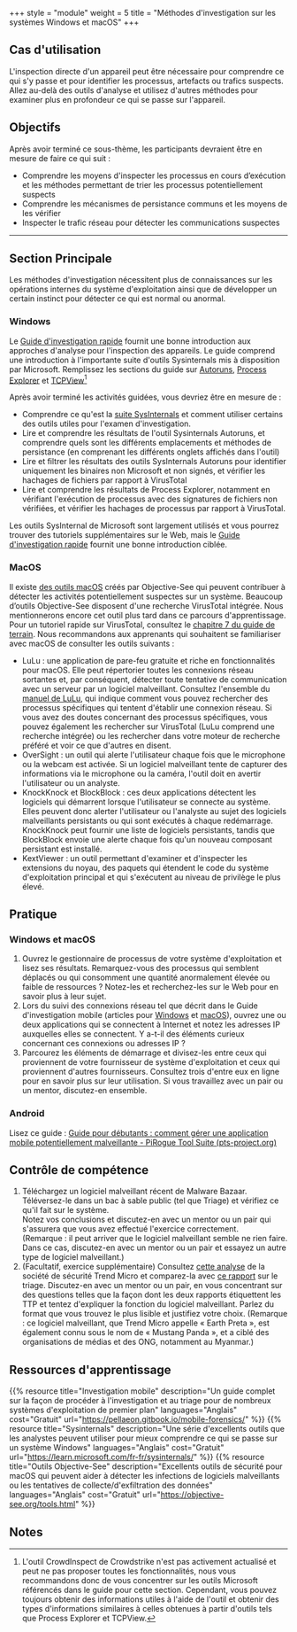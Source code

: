 +++
style = "module"
weight = 5
title = "Méthodes d'investigation sur les systèmes Windows et macOS"
+++

## Cas d'utilisation

L'inspection directe d'un appareil peut être nécessaire pour comprendre ce qui s'y passe et pour identifier les processus, artefacts ou trafics suspects. Allez au-delà des outils d'analyse et utilisez d'autres méthodes pour examiner plus en profondeur ce qui se passe sur l'appareil.

## Objectifs

Après avoir terminé ce sous-thème, les participants devraient être en mesure de faire ce qui suit :

- Comprendre les moyens d'inspecter les processus en cours d’exécution et les méthodes permettant de trier les processus potentiellement suspects
- Comprendre les mécanismes de persistance communs et les moyens de les vérifier
- Inspecter le trafic réseau pour détecter les communications suspectes

---
## Section Principale

Les méthodes d'investigation nécessitent plus de connaissances sur les opérations internes du système d'exploitation ainsi que de développer un certain instinct pour détecter ce qui est normal ou anormal.

### Windows

Le [Guide d'investigation rapide](https://pellaeon.gitbook.io/mobile-forensics/) fournit une bonne introduction aux approches d'analyse pour l'inspection des appareils. Le guide comprend une introduction à l'importante suite d'outils Sysinternals mis à disposition par Microsoft. Remplissez les sections du guide sur [Autoruns](https://pellaeon.gitbook.io/mobile-forensics/windows/autoruns), [Process Explorer](https://pellaeon.gitbook.io/mobile-forensics/windows/processes) et [TCPView](https://pellaeon.gitbook.io/mobile-forensics/windows/network)[^1]

Après avoir terminé les activités guidées, vous devriez être en mesure de :

- Comprendre ce qu'est la [suite SysInternals](https://learn.microsoft.com/en-us/sysinternals/) et comment utiliser certains des outils utiles pour l'examen d'investigation.
- Lire et comprendre les résultats de l'outil Sysinternals Autoruns, et comprendre quels sont les différents emplacements et méthodes de persistance (en comprenant les différents onglets affichés dans l'outil)
- Lire et filtrer les résultats des outils SysInternals Autoruns pour identifier uniquement les binaires non Microsoft et non signés, et vérifier les hachages de fichiers par rapport à VirusTotal
- Lire et comprendre les résultats de Process Explorer, notamment en vérifiant l'exécution de processus avec des signatures de fichiers non vérifiées, et vérifier les hachages de processus par rapport à VirusTotal.

Les outils SysInternal de Microsoft sont largement utilisés et vous pourrez trouver des tutoriels supplémentaires sur le Web, mais le [Guide d'investigation rapide](https://pellaeon.gitbook.io/mobile-forensics/) fournit une bonne introduction ciblée.

### MacOS

Il existe [des outils macOS](https://objective-see.org/tools.html) créés par Objective-See qui peuvent contribuer à détecter les activités potentiellement suspectes sur un système. Beaucoup d’outils Objective-See disposent d'une recherche VirusTotal intégrée. Nous mentionnerons encore cet outil plus tard dans ce parcours d'apprentissage. Pour un tutoriel rapide sur VirusTotal, consultez le [chapitre 7 du guide de terrain](https://internews.org/wp-content/uploads/2023/11/Field-Guide-to-Threat-Labs.pdf). Nous recommandons aux apprenants qui souhaitent se familiariser avec macOS de consulter les outils suivants :

- LuLu : une application de pare-feu gratuite et riche en fonctionnalités pour macOS. Elle peut répertorier toutes les connexions réseau sortantes et, par conséquent, détecter toute tentative de communication avec un serveur par un logiciel malveillant. Consultez l'ensemble du [manuel de LuLu](https://objective-see.org/products/lulu.html), qui indique comment vous pouvez rechercher des processus spécifiques qui tentent d'établir une connexion réseau. Si vous avez des doutes concernant des processus spécifiques, vous pouvez également les rechercher sur VirusTotal (LuLu comprend une recherche intégrée) ou les rechercher dans votre moteur de recherche préféré et voir ce que d'autres en disent.
- OverSight : un outil qui alerte l'utilisateur chaque fois que le microphone ou la webcam est activée. Si un logiciel malveillant tente de capturer des informations via le microphone ou la caméra, l'outil doit en avertir l'utilisateur ou un analyste.
- KnockKnock et BlockBlock : ces deux applications détectent les logiciels qui démarrent lorsque l'utilisateur se connecte au système. Elles peuvent donc alerter l'utilisateur ou l'analyste au sujet des logiciels malveillants persistants ou qui sont exécutés à chaque redémarrage. KnockKnock peut fournir une liste de logiciels persistants, tandis que BlockBlock envoie une alerte chaque fois qu'un nouveau composant persistant est installé.
- KextViewer : un outil permettant d'examiner et d'inspecter les extensions du noyau, des paquets qui étendent le code du système d'exploitation principal et qui s'exécutent au niveau de privilège le plus élevé.

## Pratique

### Windows et macOS

1. Ouvrez le gestionnaire de processus de votre système d'exploitation et lisez ses résultats. Remarquez-vous des processus qui semblent déplacés ou qui consomment une quantité anormalement élevée ou faible de ressources ? Notez-les et recherchez-les sur le Web pour en savoir plus à leur sujet.
2. Lors du suivi des connexions réseau tel que décrit dans le Guide d'investigation mobile (articles pour [Windows](https://pellaeon.gitbook.io/mobile-forensics/windows/network) et [macOS](https://pellaeon.gitbook.io/mobile-forensics/mac/network)), ouvrez une ou deux applications qui se connectent à Internet et notez les adresses IP auxquelles elles se connectent. Y a-t-il des éléments curieux concernant ces connexions ou adresses IP ?
3. Parcourez les éléments de démarrage et divisez-les entre ceux qui proviennent de votre fournisseur de système d'exploitation et ceux qui proviennent d'autres fournisseurs. Consultez trois d'entre eux en ligne pour en savoir plus sur leur utilisation. Si vous travaillez avec un pair ou un mentor, discutez-en ensemble.

### Android

Lisez ce guide : [Guide pour débutants : comment gérer une application mobile potentiellement malveillante - PiRogue Tool Suite (pts-project.org)](https://pts-project.org/guides/g3/)

## Contrôle de compétence

1. Téléchargez un logiciel malveillant récent de Malware Bazaar. Téléversez-le dans un bac à sable public (tel que Triage) et vérifiez ce qu'il fait sur le système.  
    Notez vos conclusions et discutez-en avec un mentor ou un pair qui s'assurera que vous avez effectué l'exercice correctement.  
    (Remarque : il peut arriver que le logiciel malveillant semble ne rien faire. Dans ce cas, discutez-en avec un mentor ou un pair et essayez un autre type de logiciel malveillant.)
2. (Facultatif, exercice supplémentaire) Consultez [cette analyse](https://www.trendmicro.com/en_us/research/22/k/earth-preta-spear-phishing-governments-worldwide.html) de la société de sécurité Trend Micro et comparez-la avec [ce rapport](https://tria.ge/240207-qlmmrahhgr/behavioral1) sur le triage. Discutez-en avec un mentor ou un pair, en vous concentrant sur des questions telles que la façon dont les deux rapports étiquettent les TTP et tentez d'expliquer la fonction du logiciel malveillant. Parlez du format que vous trouvez le plus lisible et justifiez votre choix. (Remarque : ce logiciel malveillant, que Trend Micro appelle « Earth Preta », est également connu sous le nom de « Mustang Panda », et a ciblé des organisations de médias et des ONG, notamment au Myanmar.)


## Ressources d'apprentissage

{{% resource title="Investigation mobile" description="Un guide complet sur la façon de procéder à l'investigation et au triage pour de nombreux systèmes d'exploitation de premier plan" languages="Anglais" cost="Gratuit" url="https://pellaeon.gitbook.io/mobile-forensics/" %}}
{{% resource title="Sysinternals" description="Une série d'excellents outils que les analystes peuvent utiliser pour mieux comprendre ce qui se passe sur un système Windows" languages="Anglais" cost="Gratuit" url="https://learn.microsoft.com/fr-fr/sysinternals/" %}}
{{% resource title="Outils Objective-See" description="Excellents outils de sécurité pour macOS qui peuvent aider à détecter les infections de logiciels malveillants ou les tentatives de collecte/d'exfiltration des données" languages="Anglais" cost="Gratuit" url="https://objective-see.org/tools.html" %}}

## Notes

[^1]: L'outil CrowdInspect de Crowdstrike n'est pas activement actualisé et peut ne pas proposer toutes les fonctionnalités, nous vous recommandons donc de vous concentrer sur les outils Microsoft référencés dans le guide pour cette section. Cependant, vous pouvez toujours obtenir des informations utiles à l'aide de l'outil et obtenir des types d'informations similaires à celles obtenues à partir d'outils tels que Process Explorer et TCPView.
